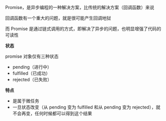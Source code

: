 Promise，是异步编程的一种解决方案，比传统的解决方案（回调函数）来说

回调函数有一个重大的问题，就是很可能产生回调地狱

而 Promise 是通过链式调用的方式，即解决了异步的问题，也明显增强了代码的可读性

**状态**

promise 对象仅有三种状态

- pending（进行中）
- fulfilled（已成功）
- rejected（已失败）

**特点**

- 是属于微任务
- 一旦状态改变（从 pending 变为 fulfilled 和从 pending 变为 rejected），就不会再变，任何时候都可以得到这个结果
